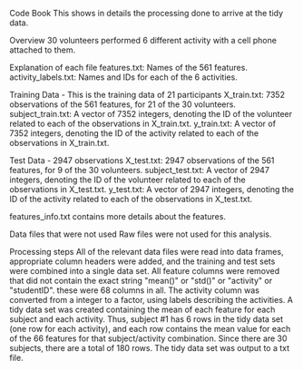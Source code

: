 Code Book
This shows in details the processing done to arrive at the tidy data.

Overview
30 volunteers performed 6 different activity with a cell phone attached to them.

Explanation of each file
features.txt: Names of the 561 features.
activity_labels.txt: Names and IDs for each of the 6 activities.

Training Data - This is the training data of 21 participants
X_train.txt:  7352 observations of the 561 features, for 21 of the 30 volunteers.
subject_train.txt: A vector of 7352 integers, denoting the ID of the volunteer related to each of the observations in X_train.txt.
y_train.txt: A vector of 7352 integers, denoting the ID of the activity related to each of the observations in X_train.txt.

Test Data - 2947 observations
X_test.txt: 2947 observations of the 561 features, for 9 of the 30 volunteers.
subject_test.txt: A vector of 2947 integers, denoting the ID of the volunteer related to each of the observations in X_test.txt.
y_test.txt: A vector of 2947 integers, denoting the ID of the activity related to each of the observations in X_test.txt.

features_info.txt contains more details about the features.

Data files that were not used
Raw files were not used for this analysis.

Processing steps
All of the relevant data files were read into data frames, appropriate column headers were added, and the training and test sets were combined into a single data set.
All feature columns were removed that did not contain the exact string "mean()" or "std()" or "activity" or "studentID". these were 68 columns in all.
The activity column was converted from a integer to a factor, using labels describing the activities.
A tidy data set was created containing the mean of each feature for each subject and each activity. Thus, subject #1 has 6 rows in the tidy data set (one row for each activity), and each row contains the mean value for each of the 66 features for that subject/activity combination. Since there are 30 subjects, there are a total of 180 rows.
The tidy data set was output to a txt file.